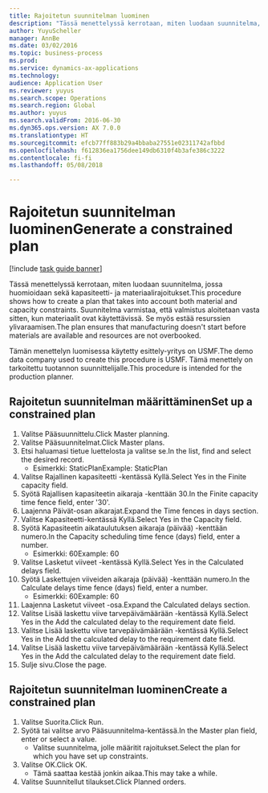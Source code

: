 ```yaml
--- 
title: Rajoitetun suunnitelman luominen
description: "Tässä menettelyssä kerrotaan, miten luodaan suunnitelma, jossa huomioidaan sekä kapasiteetti- ja materiaalirajoitukset."
author: YuyuScheller
manager: AnnBe
ms.date: 03/02/2016
ms.topic: business-process
ms.prod: 
ms.service: dynamics-ax-applications
ms.technology: 
audience: Application User
ms.reviewer: yuyus
ms.search.scope: Operations
ms.search.region: Global
ms.author: yuyus
ms.search.validFrom: 2016-06-30
ms.dyn365.ops.version: AX 7.0.0
ms.translationtype: HT
ms.sourcegitcommit: efcb77ff883b29a4bbaba27551e02311742afbbd
ms.openlocfilehash: f612836ea1756dee149db6310f4b3afe386c3222
ms.contentlocale: fi-fi
ms.lasthandoff: 05/08/2018

---
```

# <a name="generate-a-constrained-plan"></a><span data-ttu-id="e48de-103">Rajoitetun suunnitelman luominen</span><span class="sxs-lookup"><span data-stu-id="e48de-103">Generate a constrained plan</span></span>

[!include [task guide banner](../../includes/task-guide-banner.md)]

<span data-ttu-id="e48de-104">Tässä menettelyssä kerrotaan, miten luodaan suunnitelma, jossa huomioidaan sekä kapasiteetti- ja materiaalirajoitukset.</span><span class="sxs-lookup"><span data-stu-id="e48de-104">This procedure shows how to create a plan that takes into account both material and capacity constraints.</span></span> <span data-ttu-id="e48de-105">Suunnitelma varmistaa, että valmistus aloitetaan vasta sitten, kun materiaalit ovat käytettävissä. Se myös estää resurssien ylivaraamisen.</span><span class="sxs-lookup"><span data-stu-id="e48de-105">The plan ensures that manufacturing doesn't start before materials are available and resources are not overbooked.</span></span> 

<span data-ttu-id="e48de-106">Tämän menettelyn luomisessa käytetty esittely-yritys on USMF.</span><span class="sxs-lookup"><span data-stu-id="e48de-106">The demo data company used to create this procedure is USMF.</span></span> <span data-ttu-id="e48de-107">Tämä menettely on tarkoitettu tuotannon suunnittelijalle.</span><span class="sxs-lookup"><span data-stu-id="e48de-107">This procedure is intended for the production planner.</span></span>


## <a name="set-up-a-constrained-plan"></a><span data-ttu-id="e48de-108">Rajoitetun suunnitelman määrittäminen</span><span class="sxs-lookup"><span data-stu-id="e48de-108">Set up a constrained plan</span></span>
1. <span data-ttu-id="e48de-109">Valitse Pääsuunnittelu.</span><span class="sxs-lookup"><span data-stu-id="e48de-109">Click Master planning.</span></span>
2. <span data-ttu-id="e48de-110">Valitse Pääsuunnitelmat.</span><span class="sxs-lookup"><span data-stu-id="e48de-110">Click Master plans.</span></span>
3. <span data-ttu-id="e48de-111">Etsi haluamasi tietue luettelosta ja valitse se.</span><span class="sxs-lookup"><span data-stu-id="e48de-111">In the list, find and select the desired record.</span></span>
    * <span data-ttu-id="e48de-112">Esimerkki: StaticPlan</span><span class="sxs-lookup"><span data-stu-id="e48de-112">Example: StaticPlan</span></span>  
4. <span data-ttu-id="e48de-113">Valitse Rajallinen kapasiteetti -kentässä Kyllä.</span><span class="sxs-lookup"><span data-stu-id="e48de-113">Select Yes in the Finite capacity field.</span></span>
5. <span data-ttu-id="e48de-114">Syötä Rajallisen kapasiteetin aikaraja -kenttään 30.</span><span class="sxs-lookup"><span data-stu-id="e48de-114">In the Finite capacity time fence field, enter '30'.</span></span>
6. <span data-ttu-id="e48de-115">Laajenna Päivät-osan aikarajat.</span><span class="sxs-lookup"><span data-stu-id="e48de-115">Expand the Time fences in days section.</span></span>
7. <span data-ttu-id="e48de-116">Valitse Kapasiteetti-kentässä Kyllä.</span><span class="sxs-lookup"><span data-stu-id="e48de-116">Select Yes in the Capacity field.</span></span>
8. <span data-ttu-id="e48de-117">Syötä Kapasiteetin aikataulutuksen aikaraja (päivää) -kenttään numero.</span><span class="sxs-lookup"><span data-stu-id="e48de-117">In the Capacity scheduling time fence (days) field, enter a number.</span></span>
    * <span data-ttu-id="e48de-118">Esimerkki: 60</span><span class="sxs-lookup"><span data-stu-id="e48de-118">Example: 60</span></span>  
9. <span data-ttu-id="e48de-119">Valitse Lasketut viiveet -kentässä Kyllä.</span><span class="sxs-lookup"><span data-stu-id="e48de-119">Select Yes in the Calculated delays field.</span></span>
10. <span data-ttu-id="e48de-120">Syötä Laskettujen viiveiden aikaraja (päivää) -kenttään numero.</span><span class="sxs-lookup"><span data-stu-id="e48de-120">In the Calculate delays time fence (days) field, enter a number.</span></span>
    * <span data-ttu-id="e48de-121">Esimerkki: 60</span><span class="sxs-lookup"><span data-stu-id="e48de-121">Example: 60</span></span>  
11. <span data-ttu-id="e48de-122">Laajenna Lasketut viiveet -osa.</span><span class="sxs-lookup"><span data-stu-id="e48de-122">Expand the Calculated delays section.</span></span>
12. <span data-ttu-id="e48de-123">Valitse Lisää laskettu viive tarvepäivämäärään -kentässä Kyllä.</span><span class="sxs-lookup"><span data-stu-id="e48de-123">Select Yes in the Add the calculated delay to the requirement date field.</span></span>
13. <span data-ttu-id="e48de-124">Valitse Lisää laskettu viive tarvepäivämäärään -kentässä Kyllä.</span><span class="sxs-lookup"><span data-stu-id="e48de-124">Select Yes in the Add the calculated delay to the requirement date field.</span></span>
14. <span data-ttu-id="e48de-125">Valitse Lisää laskettu viive tarvepäivämäärään -kentässä Kyllä.</span><span class="sxs-lookup"><span data-stu-id="e48de-125">Select Yes in the Add the calculated delay to the requirement date field.</span></span>
15. <span data-ttu-id="e48de-126">Sulje sivu.</span><span class="sxs-lookup"><span data-stu-id="e48de-126">Close the page.</span></span>

## <a name="create-a-constrained-plan"></a><span data-ttu-id="e48de-127">Rajoitetun suunnitelman luominen</span><span class="sxs-lookup"><span data-stu-id="e48de-127">Create a constrained plan</span></span>
1. <span data-ttu-id="e48de-128">Valitse Suorita.</span><span class="sxs-lookup"><span data-stu-id="e48de-128">Click Run.</span></span>
2. <span data-ttu-id="e48de-129">Syötä tai valitse arvo Pääsuunnitelma-kentässä.</span><span class="sxs-lookup"><span data-stu-id="e48de-129">In the Master plan field, enter or select a value.</span></span>
    * <span data-ttu-id="e48de-130">Valitse suunnitelma, jolle määritit rajoitukset.</span><span class="sxs-lookup"><span data-stu-id="e48de-130">Select the plan for which you have set up constraints.</span></span>  
3. <span data-ttu-id="e48de-131">Valitse OK.</span><span class="sxs-lookup"><span data-stu-id="e48de-131">Click OK.</span></span>
    * <span data-ttu-id="e48de-132">Tämä saattaa kestää jonkin aikaa.</span><span class="sxs-lookup"><span data-stu-id="e48de-132">This may take a while.</span></span>  
4. <span data-ttu-id="e48de-133">Valitse Suunnitellut tilaukset.</span><span class="sxs-lookup"><span data-stu-id="e48de-133">Click Planned orders.</span></span>


